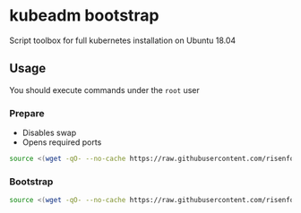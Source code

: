# kubeadm bootstrap

Script toolbox for full kubernetes installation on Ubuntu 18.04

## Usage

You should execute commands under the `root` user

### Prepare

- Disables swap
- Opens required ports

```sh
source <(wget -qO- --no-cache https://raw.githubusercontent.com/risenforces/kubeadm-bootstrap/main/prepare.sh)
```

### Bootstrap

```sh
source <(wget -qO- --no-cache https://raw.githubusercontent.com/risenforces/kubeadm-bootstrap/main/bootstrap.sh)
```

